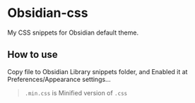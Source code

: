 # Obsidian-css

My CSS snippets for Obsidian default theme.

## How to use

Copy file to Obsidian Library snippets folder, and Enabled it at Preferences/Appearance settings...

> `.min.css` is Minified version of `.css`
